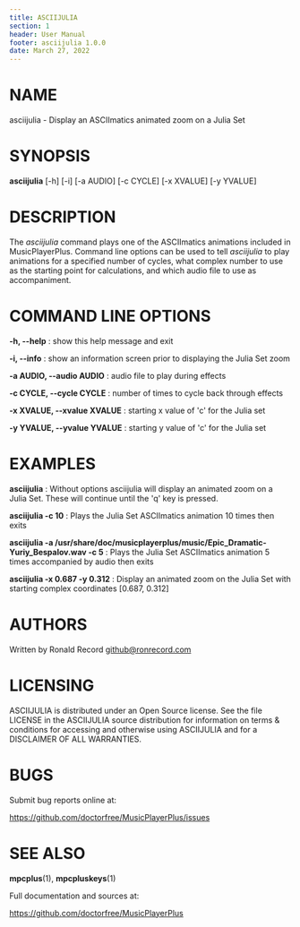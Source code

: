 ```yaml
---
title: ASCIIJULIA
section: 1
header: User Manual
footer: asciijulia 1.0.0
date: March 27, 2022
---
```

# NAME
asciijulia - Display an ASCIImatics animated zoom on a Julia Set

# SYNOPSIS
**asciijulia** [-h] [-i] [-a AUDIO] [-c CYCLE] [-x XVALUE] [-y YVALUE]

# DESCRIPTION
The *asciijulia* command plays one of the ASCIImatics animations included in
MusicPlayerPlus. Command line options can be used to tell *asciijulia* to play
animations for a specified number of cycles, what complex number to use as the
starting point for calculations, and which audio file to use as accompaniment.

# COMMAND LINE OPTIONS
**-h, --help**
: show this help message and exit

**-i, --info**
: show an information screen prior to displaying the Julia Set zoom

**-a AUDIO, --audio AUDIO**
: audio file to play during effects

**-c CYCLE, --cycle CYCLE**
: number of times to cycle back through effects

**-x XVALUE, --xvalue XVALUE**
: starting x value of 'c' for the Julia set

**-y YVALUE, --yvalue YVALUE**
: starting y value of 'c' for the Julia set

# EXAMPLES
**asciijulia**
: Without options asciijulia will display an animated zoom on a Julia Set. These will continue until the 'q' key is pressed.

**asciijulia -c 10**
: Plays the Julia Set ASCIImatics animation 10 times then exits 

**asciijulia -a /usr/share/doc/musicplayerplus/music/Epic_Dramatic-Yuriy_Bespalov.wav -c 5**
: Plays the Julia Set ASCIImatics animation 5 times accompanied by audio then exits 

**asciijulia -x 0.687 -y 0.312**
: Display an animated zoom on the Julia Set with starting complex coordinates [0.687, 0.312]

# AUTHORS
Written by Ronald Record github@ronrecord.com

# LICENSING
ASCIIJULIA is distributed under an Open Source license.
See the file LICENSE in the ASCIIJULIA source distribution
for information on terms &amp; conditions for accessing and
otherwise using ASCIIJULIA and for a DISCLAIMER OF ALL WARRANTIES.

# BUGS
Submit bug reports online at:

https://github.com/doctorfree/MusicPlayerPlus/issues

# SEE ALSO
**mpcplus**(1), **mpcpluskeys**(1)

Full documentation and sources at:

https://github.com/doctorfree/MusicPlayerPlus

